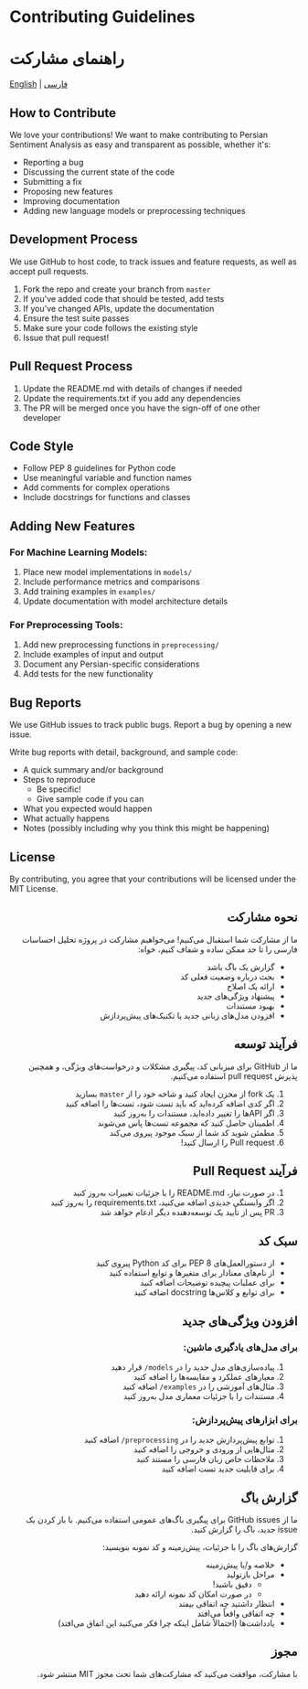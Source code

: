 # Contributing Guidelines
# راهنمای مشارکت

[English](#english) | [فارسی](#persian)

<div id="english">

## How to Contribute
We love your contributions! We want to make contributing to Persian Sentiment Analysis as easy and transparent as possible, whether it's:

- Reporting a bug
- Discussing the current state of the code
- Submitting a fix
- Proposing new features
- Improving documentation
- Adding new language models or preprocessing techniques

## Development Process
We use GitHub to host code, to track issues and feature requests, as well as accept pull requests.

1. Fork the repo and create your branch from `master`
2. If you've added code that should be tested, add tests
3. If you've changed APIs, update the documentation
4. Ensure the test suite passes
5. Make sure your code follows the existing style
6. Issue that pull request!

## Pull Request Process
1. Update the README.md with details of changes if needed
2. Update the requirements.txt if you add any dependencies
3. The PR will be merged once you have the sign-off of one other developer

## Code Style
- Follow PEP 8 guidelines for Python code
- Use meaningful variable and function names
- Add comments for complex operations
- Include docstrings for functions and classes

## Adding New Features

### For Machine Learning Models:
1. Place new model implementations in `models/`
2. Include performance metrics and comparisons
3. Add training examples in `examples/`
4. Update documentation with model architecture details

### For Preprocessing Tools:
1. Add new preprocessing functions in `preprocessing/`
2. Include examples of input and output
3. Document any Persian-specific considerations
4. Add tests for the new functionality

## Bug Reports
We use GitHub issues to track public bugs. Report a bug by opening a new issue.

Write bug reports with detail, background, and sample code:

- A quick summary and/or background
- Steps to reproduce
  - Be specific!
  - Give sample code if you can
- What you expected would happen
- What actually happens
- Notes (possibly including why you think this might be happening)

## License
By contributing, you agree that your contributions will be licensed under the MIT License.

</div>

<div id="persian" dir="rtl">

## نحوه مشارکت
ما از مشارکت شما استقبال می‌کنیم! می‌خواهیم مشارکت در پروژه تحلیل احساسات فارسی را تا حد ممکن ساده و شفاف کنیم، خواه:

- گزارش یک باگ باشد
- بحث درباره وضعیت فعلی کد
- ارائه یک اصلاح
- پیشنهاد ویژگی‌های جدید
- بهبود مستندات
- افزودن مدل‌های زبانی جدید یا تکنیک‌های پیش‌پردازش

## فرآیند توسعه
ما از GitHub برای میزبانی کد، پیگیری مشکلات و درخواست‌های ویژگی، و همچنین پذیرش pull request استفاده می‌کنیم.

1. یک fork از مخزن ایجاد کنید و شاخه خود را از `master` بسازید
2. اگر کدی اضافه کرده‌اید که باید تست شود، تست‌ها را اضافه کنید
3. اگر APIها را تغییر داده‌اید، مستندات را به‌روز کنید
4. اطمینان حاصل کنید که مجموعه تست‌ها پاس می‌شوند
5. مطمئن شوید کد شما از سبک موجود پیروی می‌کند
6. Pull request را ارسال کنید!

## فرآیند Pull Request
1. در صورت نیاز، README.md را با جزئیات تغییرات به‌روز کنید
2. اگر وابستگی جدیدی اضافه می‌کنید، requirements.txt را به‌روز کنید
3. PR پس از تأیید یک توسعه‌دهنده دیگر ادغام خواهد شد

## سبک کد
- از دستورالعمل‌های PEP 8 برای کد Python پیروی کنید
- از نام‌های معنادار برای متغیرها و توابع استفاده کنید
- برای عملیات پیچیده توضیحات اضافه کنید
- برای توابع و کلاس‌ها docstring اضافه کنید

## افزودن ویژگی‌های جدید

### برای مدل‌های یادگیری ماشین:
1. پیاده‌سازی‌های مدل جدید را در `models/` قرار دهید
2. معیارهای عملکرد و مقایسه‌ها را اضافه کنید
3. مثال‌های آموزشی را در `examples/` اضافه کنید
4. مستندات را با جزئیات معماری مدل به‌روز کنید

### برای ابزارهای پیش‌پردازش:
1. توابع پیش‌پردازش جدید را در `preprocessing/` اضافه کنید
2. مثال‌هایی از ورودی و خروجی را اضافه کنید
3. ملاحظات خاص زبان فارسی را مستند کنید
4. برای قابلیت جدید تست اضافه کنید

## گزارش باگ
ما از GitHub issues برای پیگیری باگ‌های عمومی استفاده می‌کنیم. با باز کردن یک issue جدید، باگ را گزارش کنید.

گزارش‌های باگ را با جزئیات، پیش‌زمینه و کد نمونه بنویسید:

- خلاصه و/یا پیش‌زمینه
- مراحل بازتولید
  - دقیق باشید!
  - در صورت امکان کد نمونه ارائه دهید
- انتظار داشتید چه اتفاقی بیفتد
- چه اتفاقی واقعاً می‌افتد
- یادداشت‌ها (احتمالاً شامل اینکه چرا فکر می‌کنید این اتفاق می‌افتد)

## مجوز
با مشارکت، موافقت می‌کنید که مشارکت‌های شما تحت مجوز MIT منتشر شود.

</div>
